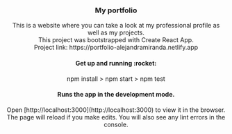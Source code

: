 <h3 align="center">My portfolio</h3>

<p align="center">This is a website where you can take a look at my professional profile as well as my projects.
<br />This project was bootstrapped with Create React App.
<br />Project link: https://portfolio-alejandramiranda.netlify.app</p>

<h4 align="center">Get up and running :rocket:</h4>
<p align="center"> npm install > npm start > npm test</p>

<h4 align="center">Runs the app in the development mode.</h4>
<p align="center">Open [http://localhost:3000](http://localhost:3000) to view it in the browser.
<br />The page will reload if you make edits. You will also see any lint errors in the console.<p>





